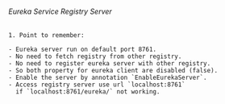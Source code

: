 ###### Eureka Service Registry Server ######
`1. Point to remember:`
```
- Eureka server run on default port 8761.
- No need to fetch registry from other registry.
- No need to register eureka server with other registry.
- So both property for eureka client are disabled (false).
- Enable the server by annotation `EnableEurekaServer`.
- Access registry server use url `localhost:8761` 
  if `localhost:8761/eureka/` not working.
```